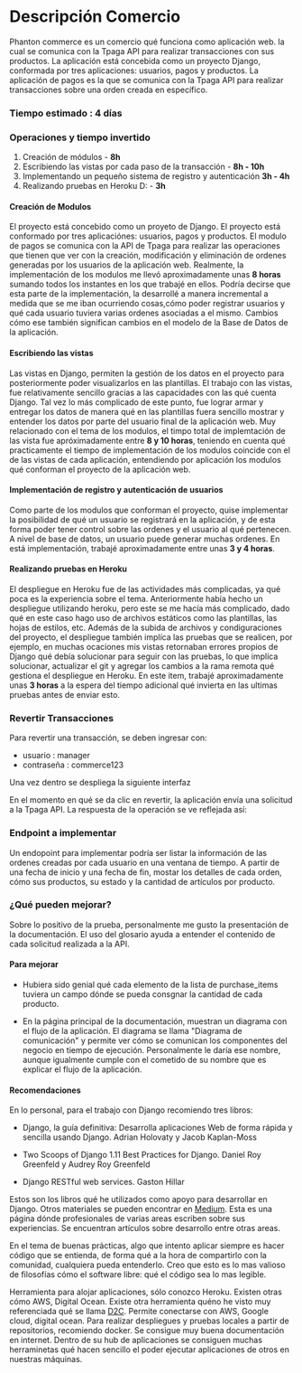 # Descripción Comercio


Phanton commerce es un comercio qué funciona como aplicación web. la cual se comunica con la Tpaga API para realizar transacciones con sus productos. La aplicación está concebida como un proyecto Django, conformada por tres aplicaciones: usuarios, pagos y productos. La aplicación de pagos es la que se comunica con la Tpaga API para realizar transacciones sobre una orden creada en específico.

###  Tiempo estimado : 4 días 


###  Operaciones y tiempo invertido 

1) Creación de módulos - **8h** 
2) Escribiendo las vistas por cada paso de la transacción - **8h - 10h**
3) Implementando un pequeño sistema de registro y autenticación **3h - 4h**
4) Realizando pruebas en Heroku D: - **3h**

#### Creación de Modulos

El proyecto está concebido como un proyeto de Django. El proyecto está conformado por tres aplicaciónes: usuarios, pagos y productos. El modulo de pagos se comunica con la API de Tpaga para realizar las operaciones que tienen que ver con la creación, modificación y eliminación de ordenes generadas por los usuarios de la aplicación web. Realmente, la implementación de los modulos me llevó aproximadamente unas **8 horas** sumando todos los instantes en los que trabajé en ellos. Podría decirse que esta parte de la implementación, la desarrollé a manera incremental a medida que se me iban ocurriendo cosas,cómo poder registrar usuarios y qué cada usuario tuviera varias ordenes asociadas a el mismo. Cambios cómo ese también significan cambios en el modelo de la Base de Datos de la aplicación. 

#### Escribiendo las vistas

Las vistas en Django, permiten la gestión de los datos en el proyecto para posteriormente poder visualizarlos en las plantillas. El trabajo con las vistas, fue relativamente sencillo gracias a las capacidades con las qué cuenta Django. Tal vez lo más complicado de este punto, fue lograr armar y entregar los datos de manera qué en las plantillas fuera sencillo mostrar y entender los datos por parte del usuario final de la aplicación web. Muy relacionado con el tema de los modulos, el timpo total de implemtación de las vista fue apróximadamente entre **8 y 10 horas**, teniendo en cuenta qué practicamente el tiempo de implementación de los modulos coincide con el de las vistas de cada aplicación, entendiendo por aplicación los modulos qué conforman el proyecto de la aplicación web. 

#### Implementación de registro y autenticación de usuarios

Como parte de los modulos que conforman el proyecto, quise implementar la posibilidad de qué un usuario se registrará en la aplicación, y de esta forma poder tener control sobre las ordenes y el usuario al qué pertenecen. A nivel de base de datos, un usuario puede generar muchas ordenes. En está implementación, trabajé aproximadamente entre unas **3 y 4 horas**. 

#### Realizando pruebas en Heroku 

El despliegue en Heroku fue de las actividades más complicadas, ya qué poca es la experiencia sobre el tema. Anteriormente había hecho un despliegue utilizando heroku, pero este se me hacía más complicado, dado qué en este caso hago uso de archivos estáticos como las plantillas, las hojas de estilos, etc. Además de la subida de archivos y condiguraciones del proyecto, el despliegue también implíca las pruebas que se realicen, por ejemplo, en muchas ocaciones mis vistas retornaban errores propios de Django qué debía solucionar para seguir con las pruebas, lo que implíca solucionar, actualizar el git y agregar los cambios a la rama remota qué gestiona el despliegue en Heroku. En este item, trabajé aproximadamente unas **3 horas** a la espera del tiempo adicional qué invierta en las ultimas pruebas antes de enviar esto. 

### Revertir Transacciones

Para revertir una transacción, se deben ingresar con:
 - usuario : manager
 - contraseña : commerce123


 Una vez dentro se despliega la siguiente interfaz


 En el momento en qué se da clic en revertir, la aplicación envía una solicitud a la Tpaga API. La respuesta de la operación se ve reflejada así:


### Endpoint a implementar

Un endopoint para implementar podría ser listar la información de las ordenes creadas por cada usuario en una ventana de tiempo. A partir de una fecha de inicio y una fecha de fin, mostar los detalles de cada orden, cómo sus productos, su estado y la cantidad de artículos por producto. 

### ¿Qué pueden mejorar?
Sobre lo positivo de la prueba, personalmente me gusto la presentación de la documentación. El uso del glosario ayuda a entender el contenido de cada solicitud realizada a la API. 

#### Para mejorar
- Hubiera sido genial qué cada elemento de la lista de purchase_items tuviera un campo dónde se pueda consgnar la cantidad de cada producto. 

- En la página principal de la documentación, muestran un diagrama con el flujo de la aplicación. El diagrama se llama "Diagrama de comunicación" y permite ver cómo se comunican los componentes del negocio en tiempo de ejecución. Personalmente le daría ese nombre, aunque igualmente cumple con el cometido de su nombre que es explicar el flujo de la aplicación. 

#### Recomendaciones

En lo personal, para el trabajo con Django recomiendo tres libros:

- Django, la guía definitiva: Desarrolla aplicaciones Web de forma rápida y sencilla usando Django. Adrian Holovaty y Jacob Kaplan-Moss

- Two Scoops of Django 1.11 Best Practices for Django. Daniel Roy Greenfeld y Audrey Roy Greenfeld
- Django RESTful web services. Gaston Hillar

Estos son los libros qué he utilizados como apoyo para desarrollar en Django. Otros materiales se pueden encontrar en [Medium](https://medium.com/). Esta es una página dónde profesionales de varias areas escriben sobre sus experiencias. Se encuentran artículos sobre desarrollo entre otras areas. 

En el tema de buenas prácticas, algo que intento aplicar siempre es hacer código que se entienda, de forma qué a la hora de compartirlo con la comunidad, cualquiera pueda entenderlo. Creo que esto es lo mas valioso de filosofías cómo el software libre: qué el código sea lo mas legible. 

Herramienta para alojar aplicaciones, sólo conozco Heroku. Existen otras cómo AWS, Digital Ocean. Existe otra herramienta quéno he visto muy referenciada qué se llama [D2C](https://d2c.io/). Permite conectarse con AWS, Google cloud, digital ocean. Para realizar despliegues  y pruebas locales a partir de repositorios, recomiendo docker. Se consigue muy buena documentación en internet. Dentro de su hub de aplicaciones se consiguen muchas herraminetas qué hacen sencillo el poder ejecutar aplicaciones de otros en nuestras máquinas. 



